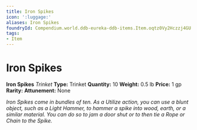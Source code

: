 ```yaml
---
title: Iron Spikes
icon: ':luggage:'
aliases: Iron Spikes
foundryId: Compendium.world.ddb-eureka-ddb-items.Item.oqtz0Vy2Hczzj4GU
tags:
- Item
---
```


# Iron Spikes

**Iron Spikes**
_Trinket_
**Type:** Trinket
**Quantity:** 10
**Weight:** 0.5 lb
**Price:** 1 gp
**Rarity:** 
**Attunement:** None

*Iron Spikes come in bundles of ten. As a Utilize action, you can use a blunt object, such as a Light Hammer, to hammer a spike into wood, earth, or a similar material. You can do so to jam a door shut or to then tie a Rope or Chain to the Spike.*